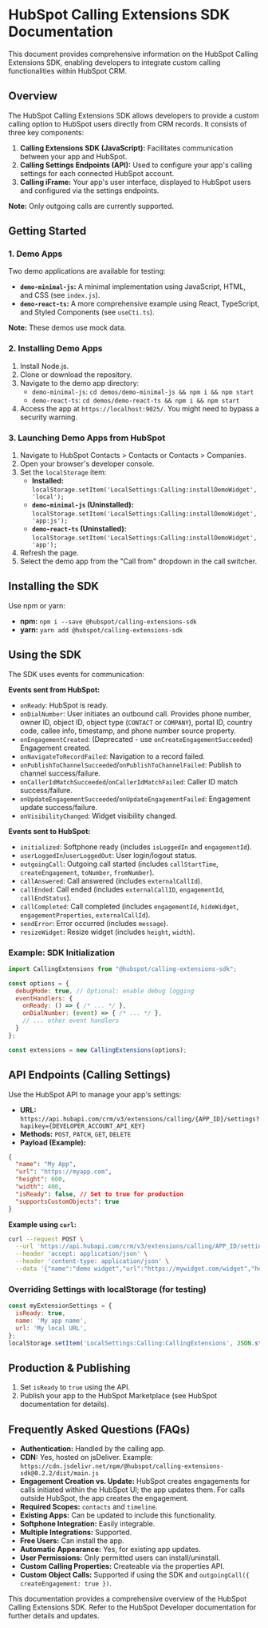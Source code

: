 # HubSpot Calling Extensions SDK Documentation

This document provides comprehensive information on the HubSpot Calling Extensions SDK, enabling developers to integrate custom calling functionalities within HubSpot CRM.

## Overview

The HubSpot Calling Extensions SDK allows developers to provide a custom calling option to HubSpot users directly from CRM records.  It consists of three key components:

1. **Calling Extensions SDK (JavaScript):**  Facilitates communication between your app and HubSpot.
2. **Calling Settings Endpoints (API):**  Used to configure your app's calling settings for each connected HubSpot account.
3. **Calling iFrame:** Your app's user interface, displayed to HubSpot users and configured via the settings endpoints.

**Note:** Only outgoing calls are currently supported.

## Getting Started

### 1. Demo Apps

Two demo applications are available for testing:

* **`demo-minimal-js`:** A minimal implementation using JavaScript, HTML, and CSS (see `index.js`).
* **`demo-react-ts`:** A more comprehensive example using React, TypeScript, and Styled Components (see `useCti.ts`).

**Note:** These demos use mock data.

### 2. Installing Demo Apps

1. Install Node.js.
2. Clone or download the repository.
3. Navigate to the demo app directory:
   * `demo-minimal-js`: `cd demos/demo-minimal-js && npm i && npm start`
   * `demo-react-ts`: `cd demos/demo-react-ts && npm i && npm start`
4. Access the app at `https://localhost:9025/`.  You might need to bypass a security warning.

### 3. Launching Demo Apps from HubSpot

1. Navigate to HubSpot Contacts > Contacts or Contacts > Companies.
2. Open your browser's developer console.
3. Set the `localStorage` item:
   * **Installed:** `localStorage.setItem('LocalSettings:Calling:installDemoWidget', 'local');`
   * **`demo-minimal-js` (Uninstalled):** `localStorage.setItem('LocalSettings:Calling:installDemoWidget', 'app:js');`
   * **`demo-react-ts` (Uninstalled):** `localStorage.setItem('LocalSettings:Calling:installDemoWidget', 'app');`
4. Refresh the page.
5. Select the demo app from the "Call from" dropdown in the call switcher.


## Installing the SDK

Use npm or yarn:

* **npm:** `npm i --save @hubspot/calling-extensions-sdk`
* **yarn:** `yarn add @hubspot/calling-extensions-sdk`


## Using the SDK

The SDK uses events for communication:

**Events sent from HubSpot:**

* `onReady`: HubSpot is ready.
* `onDialNumber`: User initiates an outbound call.  Provides phone number, owner ID, object ID, object type (`CONTACT` or `COMPANY`), portal ID, country code, callee info, timestamp, and phone number source property.
* `onEngagementCreated`: (Deprecated - use `onCreateEngagementSucceeded`)  Engagement created.
* `onNavigateToRecordFailed`: Navigation to a record failed.
* `onPublishToChannelSucceeded`/`onPublishToChannelFailed`: Publish to channel success/failure.
* `onCallerIdMatchSucceeded`/`onCallerIdMatchFailed`: Caller ID match success/failure.
* `onUpdateEngagementSucceeded`/`onUpdateEngagementFailed`: Engagement update success/failure.
* `onVisibilityChanged`: Widget visibility changed.

**Events sent to HubSpot:**

* `initialized`: Softphone ready (includes `isLoggedIn` and `engagementId`).
* `userLoggedIn`/`userLoggedOut`: User login/logout status.
* `outgoingCall`: Outgoing call started (includes `callStartTime`, `createEngagement`, `toNumber`, `fromNumber`).
* `callAnswered`: Call answered (includes `externalCallId`).
* `callEnded`: Call ended (includes `externalCallID`, `engagementId`, `callEndStatus`).
* `callCompleted`: Call completed (includes `engagementId`, `hideWidget`, `engagementProperties`, `externalCallId`).
* `sendError`: Error occurred (includes `message`).
* `resizeWidget`: Resize widget (includes `height`, `width`).


### Example: SDK Initialization

```javascript
import CallingExtensions from "@hubspot/calling-extensions-sdk";

const options = {
  debugMode: true, // Optional: enable debug logging
  eventHandlers: {
    onReady: () => { /* ... */ },
    onDialNumber: (event) => { /* ... */ },
    // ... other event handlers
  }
};

const extensions = new CallingExtensions(options);
```


## API Endpoints (Calling Settings)

Use the HubSpot API to manage your app's settings:

* **URL:** `https://api.hubapi.com/crm/v3/extensions/calling/{APP_ID}/settings?hapikey={DEVELOPER_ACCOUNT_API_KEY}`
* **Methods:** `POST`, `PATCH`, `GET`, `DELETE`
* **Payload (Example):**

```json
{
  "name": "My App",
  "url": "https://myapp.com",
  "height": 600,
  "width": 400,
  "isReady": false, // Set to true for production
  "supportsCustomObjects": true
}
```

**Example using `curl`:**

```bash
curl --request POST \
  --url 'https://api.hubapi.com/crm/v3/extensions/calling/APP_ID/settings?hapikey=DEVELOPER_ACCOUNT_API_KEY' \
  --header 'accept: application/json' \
  --header 'content-type: application/json' \
  --data '{"name":"demo widget","url":"https://mywidget.com/widget","height":600,"width":400,"isReady":false}'
```


### Overriding Settings with localStorage (for testing)

```javascript
const myExtensionSettings = {
  isReady: true,
  name: 'My app name',
  url: 'My local URL',
};
localStorage.setItem('LocalSettings:Calling:CallingExtensions', JSON.stringify(myExtensionSettings));
```

## Production & Publishing

1. Set `isReady` to `true` using the API.
2. Publish your app to the HubSpot Marketplace (see HubSpot documentation for details).


## Frequently Asked Questions (FAQs)

* **Authentication:** Handled by the calling app.
* **CDN:** Yes, hosted on jsDeliver.  Example: `https://cdn.jsdelivr.net/npm/@hubspot/calling-extensions-sdk@0.2.2/dist/main.js`
* **Engagement Creation vs. Update:** HubSpot creates engagements for calls initiated within the HubSpot UI; the app updates them.  For calls outside HubSpot, the app creates the engagement.
* **Required Scopes:** `contacts` and `timeline`.
* **Existing Apps:**  Can be updated to include this functionality.
* **Softphone Integration:** Easily integrable.
* **Multiple Integrations:** Supported.
* **Free Users:** Can install the app.
* **Automatic Appearance:** Yes, for existing app updates.
* **User Permissions:** Only permitted users can install/uninstall.
* **Custom Calling Properties:**  Createable via the properties API.
* **Custom Object Calls:** Supported if using the SDK and `outgoingCall({ createEngagement: true })`.


This documentation provides a comprehensive overview of the HubSpot Calling Extensions SDK. Refer to the HubSpot Developer documentation for further details and updates.
